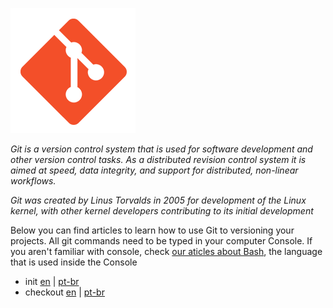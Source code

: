 ![git](icon.png)

*Git is a version control system that is used for software development and other version control tasks. As a distributed revision control system it is aimed at speed, data integrity, and support for distributed, non-linear workflows.*

*Git was created by Linus Torvalds in 2005 for development of the Linux kernel, with other kernel developers contributing to its initial development*

Below you can find articles to learn how to use Git to versioning your projects. All git commands need to be typed in your computer Console. If you aren't familiar with console, check [our aticles about Bash](https://github.com/knowledge-club/bash), the language that is used inside the Console

- init [en](content/en/init.md) | [pt-br](content/pt-br/init.md)
- checkout [en](content/en/checkout.md) | [pt-br](content/pt-br/checkout.md)
